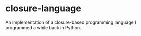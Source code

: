 # closure-language
An implementation of a closure-based programming language I programmed a while back in Python.

